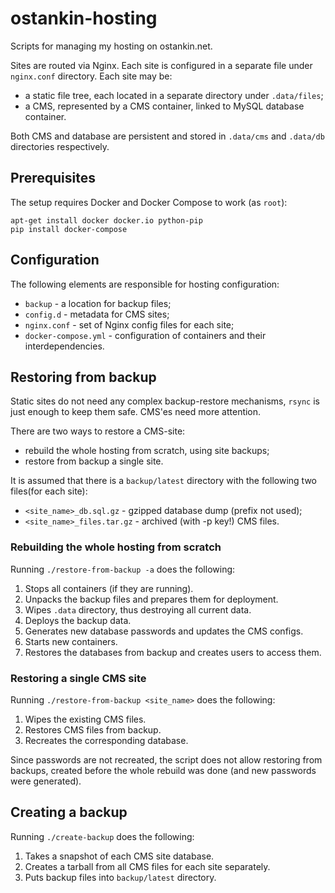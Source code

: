 # ostankin-hosting
Scripts for managing my hosting on ostankin.net.

Sites are routed via Nginx. Each site is configured in a separate file under `nginx.conf` directory. Each site may be:

* a static file tree, each located in a separate directory under `.data/files`;
* a CMS, represented by a CMS container, linked to MySQL database container.

Both CMS and database are persistent and stored in `.data/cms` and `.data/db` directories respectively.

## Prerequisites

The setup requires Docker and Docker Compose to work (as `root`):
```
apt-get install docker docker.io python-pip
pip install docker-compose
```

## Configuration

The following elements are responsible for hosting configuration:

* `backup` - a location for backup files;
* `config.d` - metadata for CMS sites;
* `nginx.conf` - set of Nginx config files for each site;
* `docker-compose.yml` - configuration of containers and their interdependencies.

## Restoring from backup

Static sites do not need any complex backup-restore mechanisms,
`rsync` is just enough to keep them safe. CMS'es need more attention.

There are two ways to restore a CMS-site:

* rebuild the whole hosting from scratch, using site backups;
* restore from backup a single site.

It is assumed that there is a `backup/latest` directory
with the following two files(for each site):

* `<site_name>_db.sql.gz` - gzipped database dump (prefix not used);
* `<site_name>_files.tar.gz` - archived (with -p key!) CMS files.

### Rebuilding the whole hosting from scratch

Running `./restore-from-backup -a` does the following:

1. Stops all containers (if they are running).
1. Unpacks the backup files and prepares them for deployment.
1. Wipes `.data` directory, thus destroying all current data.
1. Deploys the backup data.
1. Generates new database passwords and updates the CMS configs.
1. Starts new containers.
1. Restores the databases from backup and creates users to access them.

### Restoring a single CMS site

Running `./restore-from-backup <site_name>` does the following:

1. Wipes the existing CMS files.
1. Restores CMS files from backup.
1. Recreates the corresponding database.

Since passwords are not recreated, the script does not allow restoring from
backups, created before the whole rebuild was done (and new passwords were
generated).

## Creating a backup

Running `./create-backup` does the following:

1. Takes a snapshot of each CMS site database.
1. Creates a tarball from all CMS files for each site separately.
1. Puts backup files into `backup/latest` directory.

